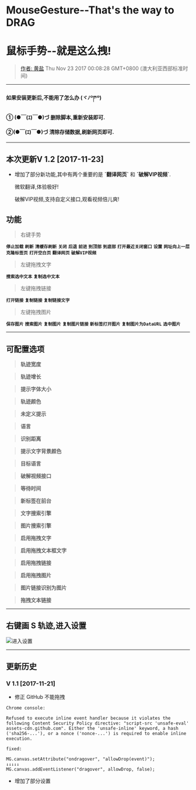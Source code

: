 # MouseGesture--That's the way to DRAG
# 鼠标手势--就是这么拽!
> [作者: 黄盐](https://github.com/woolition/greasyforks)   Thu Nov 23 2017 00:08:28 GMT+0800 (澳大利亚西部标准时间)

----------

#### 如果安装更新后,不能用了怎么办  (ヾﾉ꒪ཫ꒪)
#### ① (●￣(ｴ)￣●)づ  删除脚本,重新安装即可.
#### ②(●￣(ｴ)￣●)づ   清除存储数据,刷新网页即可.

----------

## 本次更新V 1.2   [2017-11-23]

- 增加了部分新功能,其中有两个重要的是 **\`翻译网页\`**  和 **\`破解VIP视频\`**.

    微软翻译,体验极好!

    破解VIP视频,支持自定义接口,观看视频倍儿爽!

## 功能

>右键手势

  **`停止加载`**    **`刷新`**    **`清缓存刷新`**    **`关闭`**    **`后退`**    **`前进`**    **`到顶部`**    **`到底部`**    **`打开最近关闭窗口`**    **`设置`**    **`网址向上一层`**    **`克隆标签页`**    **`打开空白页`**    **`翻译网页`**    **`破解VIP视频`**

>左键拖拽文字

  **`搜索选中文本`**    **`复制选中文本`**

>左键拖拽链接

  **`打开链接`**    **`复制链接`**    **`复制链接文字`**

>左键拖拽图片

  **`保存图片`**    **`搜索图片`**    **`复制图片`**    **`复制图片链接`**    **`新标签打开图片`**    **`复制图片为DataURL`**    **`选中图片`**


----------
## 可配置选项

> **轨迹宽度**

> **轨迹增长**

> **提示字体大小**

> **轨迹颜色**

> **未定义提示**

> **语言**

> **识别距离**

> **提示文字背景颜色**

> **目标语言**

> **破解视频接口**

> **等待时间**

> **新标签在前台**

> **文字搜索引擎**

> **图片搜索引擎**

> **启用拖拽文字**

> **启用拖拽文本框文字**

> **启用拖拽链接**

> **启用拖拽图片**

> **图片链接识别为图片**

> **拖拽文本链接**

----------
## 右键画 **S** 轨迹,进入设置

![进入设置](https://github.com/woolition/greasyforks/raw/master/img/mouseGesture.gif)

----------
## 更新历史


### V 1.1  [2017-11-21]
- 修正 GitHub 不能拖拽

`Chrome console:`

    Refused to execute inline event handler because it violates the following Content Security Policy directive: "script-src 'unsafe-eval' assets-cdn.github.com". Either the 'unsafe-inline' keyword, a hash ('sha256-...'), or a nonce ('nonce-...') is required to enable inline execution.

`fixed:`

    MG.canvas.setAttribute("ondragover", "allowDrop(event)");
    ↓↓↓↓↓
    MG.canvas.addEventListener("dragover", allowDrop, false);

- 增加了部分设置